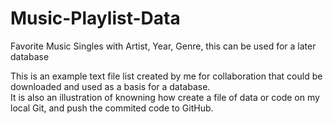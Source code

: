 # Music-Playlist-Data
Favorite Music Singles with Artist, Year, Genre, this can be used for a later database

This is an example text file list created by me for collaboration that could be downloaded and used as a basis for a database.  
It is also an illustration of knowning how create a file of data or code on my local Git, and push the commited code to GitHub.
